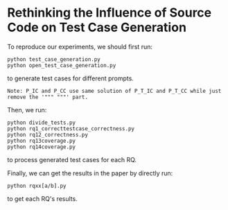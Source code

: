# Rethinking the Influence of Source Code on Test Case Generation

To reproduce our experiments, we should first run:

```
python test_case_generation.py
python open_test_case_generation.py
```

to generate test cases for different prompts.

`Note: P_IC and P_CC use same solution of P_T_IC and P_T_CC while just remove the '""" """' part.`


Then, we run:

```
python divide_tests.py
python rq1_correcttestcase_correctness.py
python rq12_correctness.py
python rq13coverage.py
python rq14coverage.py
```

to process generated test cases for each RQ.

Finally, we can get the results in the paper by directly run:

```
python rqxx[a/b].py
```
to get each RQ's results.
